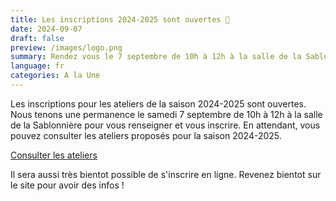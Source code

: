 ```yaml
---
title: Les inscriptions 2024-2025 sont ouvertes 🥳
date: 2024-09-07
draft: false
preview: /images/logo.png
summary: Rendez vous le 7 septembre de 10h à 12h à la salle de la Sablonnière.
language: fr
categories: A la Une
---
```


Les inscriptions pour les ateliers de la saison 2024-2025 sont ouvertes. 
Nous tenons une permanence le samedi 7 septembre de 10h à 12h à la salle de la Sablonnière pour vous renseigner et vous inscrire.
En attendant, vous pouvez consulter les ateliers proposés pour la saison 2024-2025.

[Consulter les ateliers](/ateliers)

Il sera aussi très bientot possible de s'inscrire en ligne. Revenez bientot sur le site pour avoir des infos ! 